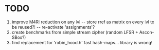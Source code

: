 # TODO

1. improve M4RI reduction on any lvl -- store rref as matrix on every lvl to be reused?! -- re-activate 'assignments'?
3. create benchmarks from simple stream cipher (random LFSR + Ascon-SBox?)
4. find replacement for 'robin_hood.h' fast hash-maps... library is wrong!
